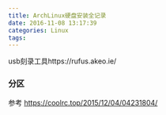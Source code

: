 ```yaml
---
title: ArchLinux硬盘安装全记录
date: 2016-11-08 13:17:39
categories: Linux
tags: 
---
```


usb刻录工具https://rufus.akeo.ie/
### 分区



参考
https://coolrc.top/2015/12/04/04231804/